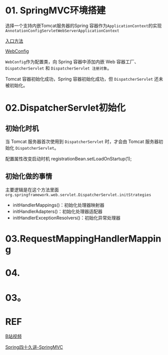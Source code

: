 # 01. SpringMVC环境搭建
选择一个支持内嵌Tomcat服务器的Spring 容器作为`ApplicationContext`的实现
`AnnotationConfigServletWebServerApplicationContext`

[入口方法](../../../../../../basicTech/src/main/java/com/java/study/frameworkstudy/springmvc/init/AppTest.java)

[WebConfig](../../../../../../basicTech/src/main/java/com/java/study/frameworkstudy/springmvc/init/WebConfig.java)

`WebConfig`作为配置类，向 Spring 容器中添加内嵌 Web 容器工厂、`DispatcherServlet` 和 `DispatcherServlet 注册对象`。

Tomcat 容器初始化成功，Spring 容器初始化成功，但 `DispatcherServlet` 还未被初始化。


# 02.DispatcherServlet初始化
## 初始化时机
当 Tomcat 服务器首次使用到 `DispatcherServlet` 时，才会由 Tomcat 服务器初始化 `DispatcherServlet`。

配置属性改变启动时机
registrationBean.setLoadOnStartup(1);

## 初始化做的事情
主要逻辑是在这个方法里面
`org.springframework.web.servlet.DispatcherServlet.initStrategies`

* initHandlerMappings()：初始化处理器映射器
* initHandlerAdapters()：初始化处理器适配器
* initHandlerExceptionResolvers()：初始化异常处理器


# 03.RequestMappingHandlerMapping


# 04.




# 03。

# REF
[B站视频](https://www.bilibili.com/video/BV1P44y1N7QG/?p=64&vd_source=550dc9095f2a0980780a8fe0a239112e)

[Spring四十久讲-SpringMVC](https://mofan212.github.io/posts/Spring-Forty-Nine-Lectures-MVC/)